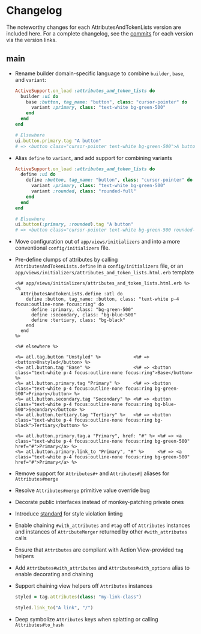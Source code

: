 # Changelog

The noteworthy changes for each AttributesAndTokenLists version are
included here. For a complete changelog, see the [commits] for each version via
the version links.

[commits]: https://github.com/seanpdoyle/attributes_and_token_lists

## main

* Rename builder domain-specific language to combine `builder`, `base`, and
  `variant`:

    ```ruby
    ActiveSupport.on_load :attributes_and_token_lists do
      builder :ui do
        base :button, tag_name: "button", class: "cursor-pointer" do
          variant :primary, class: "text-white bg-green-500"
        end
      end
    end

    # Elsewhere
    ui.button.primary.tag "A button"
    # => <button class="cursor-pointer text-white bg-green-500">A button</button>
    ```


* Alias `define` to `variant`, and add support for combining variants

    ```ruby
    ActiveSupport.on_load :attributes_and_token_lists do
      define :ui do
        define :button, tag_name: "button", class: "cursor-pointer" do
          variant :primary, class: "text-white bg-green-500"
          variant :rounded, class: "rounded-full"
        end
      end
    end

    # Elsewhere
    ui.button(:primary, :rounded).tag "A button"
    # => <button class="cursor-pointer text-white bg-green-500 rounded-full">A button</button>
    ```

* Move configuration out of `app/views/initializers` and into a more
  conventional `config/initializers` file.

* Pre-define clumps of attributes by calling `AttributesAndTokenLists.define` in
  a `config/initializers` file, or an
  `app/views/initializers/attributes_and_token_lists.html.erb` template

  ```erb
  <%# app/views/initializers/attributes_and_token_lists.html.erb %>
  <%
    AttributesAndTokenLists.define :atl do
      define :button, tag_name: :button, class: "text-white p-4 focus:outline-none focus:ring" do
        define :primary, class: "bg-green-500"
        define :secondary, class: "bg-blue-500"
        define :tertiary, class: "bg-black"
      end
    end
  %>

  <%# elsewhere %>

  <%= atl.tag.button "Unstyled" %>            <%# => <button>Unstyled</button> %>
  <%= atl.button.tag "Base" %>                <%# => <button class="text-white p-4 focus:outline-none focus:ring">Base</button> %>
  <%= atl.button.primary.tag "Primary" %>     <%# => <button class="text-white p-4 focus:outline-none focus:ring bg-green-500">Primary</button> %>
  <%= atl.button.secondary.tag "Secondary" %> <%# => <button class="text-white p-4 focus:outline-none focus:ring bg-blue-500">Secondary</button> %>
  <%= atl.button.tertiary.tag "Tertiary" %>   <%# => <button class="text-white p-4 focus:outline-none focus:ring bg-black">Tertiary</button> %>

  <%= atl.button.primary.tag.a "Primary", href: "#" %> <%# => <a class="text-white p-4 focus:outline-none focus:ring bg-green-500" href="#">Primary</a> %>
  <%= atl.button.primary.link_to "Primary", "#" %>     <%# => <a class="text-white p-4 focus:outline-none focus:ring bg-green-500" href="#">Primary</a> %>
  ```

* Remove support for `Attributes#+` and `Attributes#|` aliases for
  `Attributes#merge`

* Resolve `Attributes#merge` primitive value override bug

* Decorate public interfaces instead of monkey-patching private ones

* Introduce [standard](https://github.com/testdouble/standard) for style
  violation linting

* Enable chaining `#with_attributes` and `#tag` off of `Attributes` instances
  and instances of `AttributeMerger` returned by other `#with_attributes` calls

* Ensure that `Attributes` are compliant with Action View-provided `tag` helpers

* Add `Attributes#with_attributes` and `Attributes#with_options` alias to enable
  decorating and chaining

* Support chaining view helpers off `Attributes` instances

  ```ruby
  styled = tag.attributes(class: "my-link-class")

  styled.link_to("A link", "/")
  ```

* Deep symbolize `Attributes` keys when splatting or calling
  `Attributes#to_hash`
